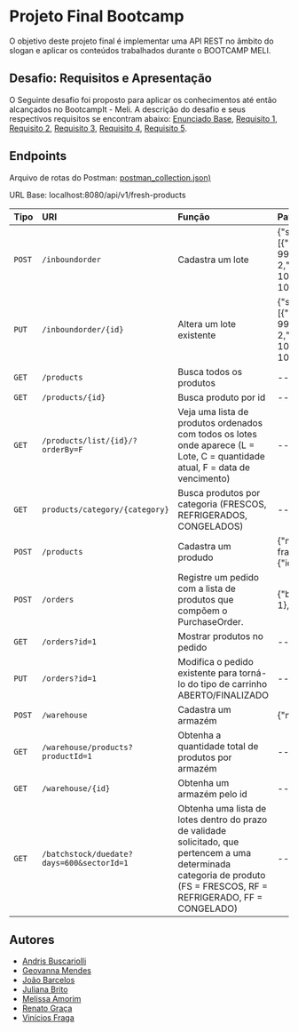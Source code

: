 
# Projeto Final Bootcamp

O objetivo deste projeto final é implementar uma API REST no âmbito do slogan e aplicar
os conteúdos trabalhados durante o BOOTCAMP MELI.


## Desafio: Requisitos e Apresentação
O Seguinte desafio foi proposto para aplicar os conhecimentos até então alcançados no BootcampIt - Meli. A descrição do desafio e seus respectivos requisitos se encontram abaixo: [Enunciado Base](https://github.com/buskari/projeto-integrador/blob/develop/requisitos/Enunciado%20Base.pdf), [Requisito 1](https://github.com/buskari/projeto-integrador/blob/develop/requisitos/Requisito_1.pdf),  [Requisito 2](https://github.com/buskari/projeto-integrador/blob/develop/requisitos/Requisito_2.pdf), [Requisito 3](https://github.com/buskari/projeto-integrador/blob/develop/requisitos/Requisito_3.pdf), [Requisito 4](https://github.com/buskari/projeto-integrador/blob/develop/requisitos/Requisito_4.pdf), [Requisito 5](https://github.com/buskari/projeto-integrador/blob/develop/requisitos/Requisito_5.pdf).




## Endpoints
Arquivo de rotas do Postman: [postman_collection.json)](https://github.com/buskari/projeto-integrador/blob/develop/postman/Projeto%20Integrador.postman_collection.json)

URL Base: localhost:8080/api/v1/fresh-products

| Tipo   | URI       | Função    | Payload |
| :---------- | :--------- | :----------------------- |:------------------- |
| `POST` | `/inboundorder` | Cadastra um lote | {"sector":{"sectorCode":1,"warehouseCode":1},"batchStock":[{"initialQuantity":100,"currentQuantity": 99,"initialTemperature":2,"currentTemperature": 2,"manufacturingDate":"2022-10-10","manufacturingTime":"20:20:20","dueDate": "2025-10-10","productId": 1}]}|
| `PUT` | `/inboundorder/{id}` | Altera um lote existente | {"sector":{"sectorCode":1,"warehouseCode":1},"batchStock":[{"initialQuantity":100,"currentQuantity": 99,"initialTemperature":2,"currentTemperature": 2,"manufacturingDate":"2022-10-10","manufacturingTime":"20:20:20","dueDate": "2025-10-10","productId": 1}]}|
| `GET` | `/products` | Busca todos os produtos | --|
| `GET` | `/products/{id}` | Busca produto por id | --|
| `GET` | `/products/list/{id}/?orderBy=F` | Veja uma lista de produtos ordenados com todos os lotes onde aparece (L = Lote, C = quantidade atual, F = data de vencimento)| --|
| `GET` | `products/category/{category}` | Busca produtos por categoria (FRESCOS, REFRIGERADOS, CONGELADOS) | --|
| `POST` | `/products` | Cadastra um produdo |{"name":"Asinha de frango","volume":10,"price":11.0,"category":"FRESCOS","seller":{"id": 1}}|
| `POST` | `/orders` | Registre um pedido com a lista de produtos que compõem o PurchaseOrder. |{"buyer":{"id":1},"status": "aberto","cart":[{"products":{"id": 1},"quantity": 5}]}|
| `GET` | `/orders?id=1` | Mostrar produtos no pedido | --|
| `PUT` | `/orders?id=1` | Modifica o pedido existente para torná-lo do tipo de carrinho ABERTO/FINALIZADO | --|
| `POST` | `/warehouse` | Cadastra um armazém |{"name": "embu","regiao": "Zona Sul SP"}|
| `GET` | `/warehouse/products?productId=1` | Obtenha a quantidade total de produtos por armazém | --|
| `GET` | `/warehouse/{id}` | Obtenha um armazém pelo id|-- |
| `GET` | `/batchstock/duedate?days=600&sectorId=1` | Obtenha uma lista de lotes dentro do prazo de validade solicitado, que pertencem a uma determinada categoria de produto (FS = FRESCOS, RF = REFRIGERADO, FF = CONGELADO)|-- |




## Autores

- [Andris Buscariolli](https://github.com/buskari)
- [Geovanna Mendes](https://github.com/GeovannaSMendes)
- [João Barcelos](https://github.com/jbcoutinho)
- [Juliana Brito](https://github.com/Juliana27)
- [Melissa Amorim](https://github.com/amorimmel)
- [Renato Graça](https://github.com/renatograca)
- [Vinícios Fraga](https://github.com/itIsV)

